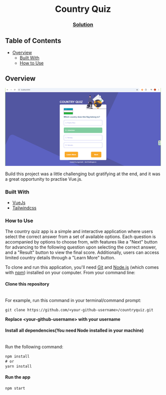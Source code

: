 <h1 align="center">Country Quiz</h1>

<div align="center">
  <h3>
    <a href="https://github.com/Kguinesh/countryquiz">
      Solution
    </a>
  </h3>
</div>

## Table of Contents

- [Overview](#overview)
  - [Built With](#built-with)
  - [How to Use](#how-to-use)

## Overview
![alt text](https://github.com/Kguinesh/countryquiz/blob/main/src/assets/Screenshot.png)

Build this project was a little challenging but gratifying at the end, and it was a great opportunity to practise Vue.js.

### Built With

- [VueJs](https://vuejs.org/)
- [Tailwindcss](https://tailwindcss.com/)

### How to Use
The country quiz app is a simple and interactive application where users select the correct answer from a set of available options. Each question is accompanied by options to choose from, with features like a "Next" button for advancing to the following question upon selecting the correct answer, and a "Result" button to view the final score. Additionally, users can access limited country details through a "Learn More" button.

To clone and run this application, you'll need [Git](https://git) and [Node.js](https://nodejs.org/en) (which comes with [npm](https://www.npmjs.com/)) installed on your computer. 
From your command line:

#### Clone this repository
   <br />For example, run this command in your terminal/command prompt:
   ```
   git clone https://github.com/<your-github-username>/countryquiz.git
   ```
   **Replace \<your-github-username> with your username**

#### Install all dependencies(You need Node installed in your machine)
  <br />Run the following command:
  ```
  npm install 
  # or 
  yarn install  
  ```

#### Run the app
  ```
  npm start  
  ```